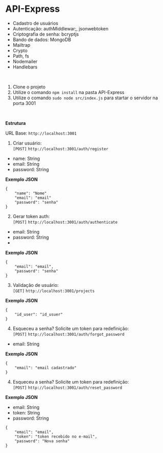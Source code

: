 # API-Express

- Cadastro de usuários <br /> 
- Autenticação: authMiddlewar;, jsonwebtoken <br />
- Criptografia de senha: bcryptjs <br />
- Bando de dados: MongoDB <br />
- Mailtrap <br />
- Crypto <br />
- Path, fs <br />
- Nodemailer <br />
- Handlebars <br />

<br />

1. Clone o projeto
2. Utilize o comando `npm install` na pasta API-Express
3. Utilize o comando `sudo node src/index.js` para startar o servidor na porta 3001

<br />

**Estrutura**
<br />

URL Base: `http://localhost:3001`

1. Criar usuário: <br />
`[POST]` `http://localhost:3001/auth/register`<br />

- name: String <br />
- email: String <br />
- password: String <br />

**Exemplo JSON**
<br />
```
{
	"name": "Nome"
	"email": "email"
	"password": "senha"
}

```

2. Gerar token auth: <br />
`[POST]` `http://localhost:3001/auth/authenticate` <br />

- email: String <br />
- password: String <br />
- 
**Exemplo JSON**
<br />
```
{
	"email": "email",
	"password": "senha"
}
```

3. Validação de usuário: <br />
`[GET]` `http://localhost:3001/projects`<br />

**Exemplo JSON**
<br />
```
{
	"id_user": "id_usuer"
}	
```

4. Esqueceu a senha? Solicite um token para redefinição: <br />
`[POST]` `http://localhost:3001/auth/forgot_password` <br />

- email: String <br />

**Exemplo JSON**
<br />
```
{
	"email": "email cadastrado"
}
```

4. Esqueceu a senha? Solicite um token para redefinição:<br />
`[POST]` `http://localhost:3001/auth/reset_password`<br />

**Exemplo JSON**
<br />

- email: String <br />
- token: String <br />
- password: String <br />
```
{
	"email": "email",
	"token": "token recebido no e-mail",
	"password": "Nova senha"
}	
```
